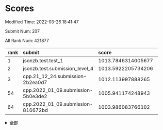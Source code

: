 # Scores

Modified Time: 2022-03-26 18:41:47

Submit Num: 207

All Rank Num: 421877

| rank |               submit               |       score        |       sigma        | pk_num |
| :--- | :--------------------------------- | :----------------- | :----------------- | :----- |
| 1    | jsonzb.test.test_1                 | 1013.7846314005677 | 0.8460938552538794 | 8154   |
| 2    | jsonzb.test.submission_level_4     | 1013.5922205734206 | 0.8276831167332582 | 8153   |
| 3    | cpp.21_12_24.submission-2b2ea0d7   | 1012.113997888265  | 0.7880181493551387 | 8155   |
| 54   | cpp.2022_01_09.submission-5b0e3de2 | 1005.941174248943  | 0.7105028239277994 | 8147   |
| 64   | cpp.2022_01_09.submission-816672bd | 1003.986083766102  | 0.7200782677209964 | 8151   |


<details>
<summary>全部</summary>

| rank |                 submit                 |       score        |       sigma        | pk_num |
| :--- | :------------------------------------- | :----------------- | :----------------- | :----- |
| 1    | jsonzb.test.test_1                     | 1013.7846314005677 | 0.8460938552538794 | 8154   |
| 2    | jsonzb.test.submission_level_4         | 1013.5922205734206 | 0.8276831167332582 | 8153   |
| 3    | cpp.21_12_24.submission-2b2ea0d7       | 1012.113997888265  | 0.7880181493551387 | 8155   |
| 4    | gobigger.level_3.submission_level_3_11 | 1011.8291835036813 | 0.7815520717790894 | 8154   |
| 5    | gobigger.level_3.submission_level_3_2  | 1011.8113272469496 | 0.7833664872203079 | 8149   |
| 6    | gobigger.level_3.submission_level_3_48 | 1011.7810052894151 | 0.7835146957123038 | 8153   |
| 7    | gobigger.level_3.submission_level_3_5  | 1011.561414942238  | 0.7696699248490645 | 8151   |
| 8    | gobigger.level_3.submission_level_3_30 | 1011.2808322692607 | 0.7788368322400515 | 8150   |
| 9    | gobigger.level_3.submission_level_3_18 | 1011.1077185792462 | 0.7606124598420329 | 8151   |
| 10   | gobigger.level_3.submission_level_3_23 | 1010.945589678872  | 0.745479946491233  | 8153   |
| 11   | gobigger.level_3.submission_level_3_29 | 1010.873160981988  | 0.7760921450881922 | 8154   |
| 12   | gobigger.level_3.submission_level_3_16 | 1010.8466896657835 | 0.7680612822019273 | 8153   |
| 13   | gobigger.level_3.submission_level_3_19 | 1010.7701829219856 | 0.7730850997369193 | 8151   |
| 14   | gobigger.level_3.submission_level_3_44 | 1010.5732047024388 | 0.7559498878654085 | 8153   |
| 15   | gobigger.level_3.submission_level_3_6  | 1010.4368691389813 | 0.7465447230596959 | 8156   |
| 16   | gobigger.level_3.submission_level_3_14 | 1010.4354484606852 | 0.7602241892440206 | 8151   |
| 17   | gobigger.level_3.submission_level_3_7  | 1010.4224554382919 | 0.7720746164475502 | 8157   |
| 18   | gobigger.level_3.submission_level_3_43 | 1010.3421508417678 | 0.7579083528916482 | 8155   |
| 19   | gobigger.level_3.submission_level_3_25 | 1010.2941237248639 | 0.7686502839031142 | 8149   |
| 20   | gobigger.level_3.submission_level_3_0  | 1010.2880609366699 | 0.7547911776413501 | 8150   |
| 21   | gobigger.level_3.submission_level_3_3  | 1010.2738276966012 | 0.7638121509208039 | 8152   |
| 22   | gobigger.level_3.submission_level_3_13 | 1010.1622873064382 | 0.7575064900901841 | 8151   |
| 23   | gobigger.level_3.submission_level_3_31 | 1010.1257120805552 | 0.7539293955590156 | 8151   |
| 24   | gobigger.level_3.submission_level_3_38 | 1010.0201206919713 | 0.7767902382270375 | 8151   |
| 25   | gobigger.level_3.submission_level_3_12 | 1010.0133992801415 | 0.7757808029104587 | 8150   |
| 26   | gobigger.level_3.submission_level_3_26 | 1009.9941494825199 | 0.74467217635479   | 8148   |
| 27   | gobigger.level_3.submission_level_3_49 | 1009.9780941316491 | 0.7775257952813438 | 8155   |
| 28   | gobigger.level_3.submission_level_3_4  | 1009.9414842601507 | 0.767523228547764  | 8149   |
| 29   | gobigger.level_3.submission_level_3_27 | 1009.9242682072173 | 0.7492956582201538 | 8152   |
| 30   | gobigger.level_3.submission_level_3_35 | 1009.8276153349263 | 0.7398829008810717 | 8155   |
| 31   | gobigger.level_3.submission_level_3_46 | 1009.8021748289792 | 0.7831737080717888 | 8152   |
| 32   | gobigger.level_3.submission_level_3_39 | 1009.7888293432618 | 0.7542691425159939 | 8152   |
| 33   | gobigger.level_3.submission_level_3_20 | 1009.7371478355602 | 0.7314066721861163 | 8152   |
| 34   | gobigger.level_3.submission_level_3_21 | 1009.727106149839  | 0.7322253825206398 | 8154   |
| 35   | gobigger.level_3.submission_level_3_40 | 1009.631594313128  | 0.7393282178309865 | 8155   |
| 36   | gobigger.level_3.submission_level_3_37 | 1009.5855026756077 | 0.7575561217836525 | 8152   |
| 37   | gobigger.level_3.submission_level_3_41 | 1009.4697482871919 | 0.7516732333158751 | 8150   |
| 38   | gobigger.level_3.submission_level_3_42 | 1009.4569155482712 | 0.7643937432591376 | 8151   |
| 39   | gobigger.level_3.submission_level_3_15 | 1009.301862482645  | 0.7542327728640471 | 8147   |
| 40   | gobigger.level_3.submission_level_3_36 | 1009.1361977459894 | 0.7486467205096966 | 8153   |
| 41   | gobigger.level_3.submission_level_3_17 | 1009.1314329585825 | 0.7438844468466338 | 8149   |
| 42   | gobigger.level_3.submission_level_3_24 | 1009.0551144546814 | 0.7464910338859292 | 8160   |
| 43   | gobigger.level_3.submission_level_3_33 | 1009.0416519158848 | 0.7571753723515197 | 8152   |
| 44   | gobigger.level_3.submission_level_3_22 | 1009.0400945283424 | 0.7462573069462272 | 8153   |
| 45   | gobigger.level_3.submission_level_3_9  | 1008.9594258967335 | 0.7575888338627732 | 8152   |
| 46   | gobigger.level_3.submission_level_3_1  | 1008.9413166149764 | 0.7632738468533822 | 8151   |
| 47   | gobigger.level_3.submission_level_3_10 | 1008.9064445878017 | 0.7430207297861365 | 8151   |
| 48   | gobigger.level_3.submission_level_3_32 | 1008.8773755115391 | 0.7661001177293111 | 8148   |
| 49   | gobigger.level_3.submission_level_3_47 | 1008.779769732753  | 0.7646903152964138 | 8147   |
| 50   | gobigger.level_3.submission_level_3_8  | 1008.7335185591752 | 0.7544575804822947 | 8151   |
| 51   | gobigger.level_3.submission_level_3_34 | 1008.4475025681628 | 0.7499128554160843 | 8151   |
| 52   | gobigger.level_3.submission_level_3_45 | 1008.0719040988164 | 0.7400760786623112 | 8151   |
| 53   | gobigger.level_3.submission_level_3_28 | 1007.5047722426792 | 0.7284939358493484 | 8151   |
| 54   | cpp.2022_01_09.submission-5b0e3de2     | 1005.941174248943  | 0.7105028239277994 | 8147   |
| 55   | gobigger.level_1.submission_level_1_27 | 1004.9575047350924 | 0.7190141963941876 | 8154   |
| 56   | gobigger.level_1.submission_level_1_7  | 1004.7155281008272 | 0.7264671564955675 | 8152   |
| 57   | gobigger.level_1.submission_level_1_14 | 1004.5324465366592 | 0.722359492188103  | 8157   |
| 58   | gobigger.level_1.submission_level_1_34 | 1004.4386530097141 | 0.7152032190346798 | 8151   |
| 59   | gobigger.level_1.submission_level_1_1  | 1004.348702705267  | 0.7194306800195339 | 8154   |
| 60   | gobigger.level_1.submission_level_1_41 | 1004.2754367253822 | 0.7127473954087807 | 8152   |
| 61   | gobigger.level_1.submission_level_1_33 | 1004.0814297894539 | 0.7198808944922095 | 8153   |
| 62   | gobigger.level_1.submission_level_1_2  | 1004.0297968897253 | 0.7117763042568519 | 8149   |
| 63   | gobigger.level_1.submission_level_1_47 | 1004.0217643988459 | 0.714122776511033  | 8154   |
| 64   | cpp.2022_01_09.submission-816672bd     | 1003.986083766102  | 0.7200782677209964 | 8151   |
| 65   | gobigger.level_1.submission_level_1_3  | 1003.9726017649301 | 0.7189270066484431 | 8152   |
| 66   | gobigger.level_1.submission_level_1_28 | 1003.9723303604816 | 0.710906001621327  | 8151   |
| 67   | gobigger.level_1.submission_level_1_5  | 1003.9529760802251 | 0.7170851214610067 | 8152   |
| 68   | gobigger.level_1.submission_level_1_40 | 1003.8275280862593 | 0.7076089435507877 | 8151   |
| 69   | gobigger.level_1.submission_level_1_32 | 1003.7885582025314 | 0.7040904658391101 | 8155   |
| 70   | gobigger.level_1.submission_level_1_23 | 1003.718328389177  | 0.7216256040346899 | 8154   |
| 71   | gobigger.level_1.submission_level_1_30 | 1003.6945302013959 | 0.7085324923663493 | 8153   |
| 72   | gobigger.level_1.submission_level_1_35 | 1003.6315961590873 | 0.7159285110448332 | 8154   |
| 73   | gobigger.level_1.submission_level_1_16 | 1003.6167789746352 | 0.7133472157546753 | 8149   |
| 74   | gobigger.level_1.submission_level_1_38 | 1003.5790239546565 | 0.7253755415397594 | 8151   |
| 75   | gobigger.level_1.submission_level_1_20 | 1003.5580679809302 | 0.7292428644149246 | 8156   |
| 76   | gobigger.level_1.submission_level_1_8  | 1003.5394801082745 | 0.7252567876040973 | 8152   |
| 77   | gobigger.level_1.submission_level_1_43 | 1003.5286705422039 | 0.7192109152371573 | 8153   |
| 78   | gobigger.level_1.submission_level_1_15 | 1003.5055544433112 | 0.7115720569506627 | 8160   |
| 79   | gobigger.level_1.submission_level_1_48 | 1003.4859205378332 | 0.7262204324786996 | 8145   |
| 80   | gobigger.level_1.submission_level_1_18 | 1003.4650559145363 | 0.7193848146641292 | 8153   |
| 81   | gobigger.level_1.submission_level_1_29 | 1003.4632199214437 | 0.716017034036772  | 8152   |
| 82   | gobigger.level_1.submission_level_1_39 | 1003.4607375881109 | 0.7082871035593259 | 8147   |
| 83   | gobigger.level_1.submission_level_1_26 | 1003.454194417068  | 0.7167656017525408 | 8153   |
| 84   | gobigger.level_1.submission_level_1_49 | 1003.3548786565402 | 0.7202464702689605 | 8151   |
| 85   | gobigger.level_1.submission_level_1_9  | 1003.29909421961   | 0.7130088198103539 | 8153   |
| 86   | gobigger.level_1.submission_level_1_46 | 1003.2754381569674 | 0.7132899385477003 | 8152   |
| 87   | gobigger.level_1.submission_level_1_17 | 1003.2248454987351 | 0.7083125613442167 | 8148   |
| 88   | gobigger.level_1.submission_level_1_13 | 1003.1567170152067 | 0.7243464223193673 | 8151   |
| 89   | gobigger.level_1.submission_level_1_22 | 1002.9490228795793 | 0.7101295497234937 | 8148   |
| 90   | gobigger.level_1.submission_level_1_37 | 1002.897508864129  | 0.7163871643246215 | 8153   |
| 91   | gobigger.level_1.submission_level_1_10 | 1002.8840975339849 | 0.7169530153512699 | 8157   |
| 92   | gobigger.level_1.submission_level_1_11 | 1002.8599991655002 | 0.718888658361308  | 8151   |
| 93   | gobigger.level_1.submission_level_1_19 | 1002.8574449271968 | 0.7207494704294644 | 8148   |
| 94   | gobigger.level_1.submission_level_1_0  | 1002.8457231132313 | 0.7016736600497318 | 8156   |
| 95   | gobigger.level_1.submission_level_1_45 | 1002.7874374679017 | 0.7167987523031768 | 8151   |
| 96   | gobigger.level_1.submission_level_1_4  | 1002.6025256726407 | 0.7149018616196725 | 8156   |
| 97   | gobigger.level_1.submission_level_1_24 | 1002.3746783972191 | 0.7067226301682722 | 8154   |
| 98   | gobigger.level_1.submission_level_1_42 | 1002.3176258208659 | 0.7093652913502437 | 8153   |
| 99   | gobigger.level_1.submission_level_1_25 | 1002.3161990876129 | 0.6949792494305451 | 8151   |
| 100  | gobigger.level_1.submission_level_1_36 | 1002.2717300429246 | 0.7175258440096765 | 8146   |
| 101  | gobigger.level_1.submission_level_1_21 | 1002.1806231067329 | 0.7134720539424819 | 8150   |
| 102  | gobigger.level_1.submission_level_1_44 | 1002.0948972608089 | 0.7150790860324766 | 8152   |
| 103  | gobigger.level_1.submission_level_1_6  | 1001.8939713444662 | 0.7067629606400812 | 8158   |
| 104  | gobigger.level_1.submission_level_1_12 | 1001.8583546026797 | 0.7150977552909469 | 8151   |
| 105  | gobigger.level_1.submission_level_1_31 | 1001.442488068689  | 0.7186059944072254 | 8146   |
| 106  | gobigger.random.submission_random_28   | 997.4789839374472  | 0.7010813318999204 | 8153   |
| 107  | gobigger.random.submission_random_19   | 997.3978106298559  | 0.7125610900872926 | 8156   |
| 108  | gobigger.random.submission_random_27   | 997.3431659256796  | 0.7043952429316297 | 8149   |
| 109  | gobigger.random.submission_random_24   | 997.1590308277295  | 0.704410691316503  | 8150   |
| 110  | gobigger.random.submission_random_20   | 997.0440721208898  | 0.6976371067864854 | 8147   |
| 111  | gobigger.random.submission_random_30   | 997.0327530270245  | 0.7118751481412864 | 8151   |
| 112  | gobigger.random.submission_random_10   | 996.8000154261389  | 0.7026583407498215 | 8149   |
| 113  | gobigger.random.submission_random_26   | 996.6371730094718  | 0.7066098581779098 | 8154   |
| 114  | gobigger.random.submission_random_35   | 996.5532312760463  | 0.7067738469295013 | 8145   |
| 115  | gobigger.random.submission_random_33   | 996.5133630770024  | 0.7025126784282405 | 8150   |
| 116  | gobigger.random.submission_random_36   | 996.5090289724028  | 0.7134523074026787 | 8154   |
| 117  | gobigger.random.submission_random_41   | 996.491789835571   | 0.69911615346901   | 8149   |
| 118  | gobigger.random.submission_random_21   | 996.4656939959565  | 0.6991549027958105 | 8151   |
| 119  | gobigger.random.submission_random_45   | 996.4278736001729  | 0.7120119125595505 | 8156   |
| 120  | gobigger.random.submission_random_43   | 996.3919532555619  | 0.7061676296622601 | 8156   |
| 121  | gobigger.random.submission_random_15   | 996.3794929069686  | 0.7074482032175574 | 8157   |
| 122  | gobigger.random.submission_random_0    | 996.3637471568127  | 0.7134321012769254 | 8152   |
| 123  | gobigger.random.submission_random_44   | 996.3510706082618  | 0.7057605386079858 | 8154   |
| 124  | gobigger.random.submission_random_16   | 996.3395230953234  | 0.7053533084560821 | 8154   |
| 125  | gobigger.random.submission_random_2    | 996.2647488105258  | 0.7238670226653661 | 8154   |
| 126  | gobigger.random.submission_random_11   | 996.1645718109396  | 0.7151864111561312 | 8154   |
| 127  | gobigger.random.submission_random_5    | 996.1107772486299  | 0.7159458348126948 | 8148   |
| 128  | gobigger.random.submission_random_6    | 996.0771564151     | 0.7159774140999595 | 8156   |
| 129  | gobigger.random.submission_random_38   | 996.0534262641219  | 0.712889293415039  | 8155   |
| 130  | gobigger.random.submission_random_25   | 996.046327279139   | 0.7036078390167864 | 8152   |
| 131  | gobigger.random.submission_random_47   | 995.9667402970992  | 0.7219901395479975 | 8151   |
| 132  | gobigger.random.submission_random_7    | 995.8565020006168  | 0.7135720202695348 | 8155   |
| 133  | gobigger.random.submission_random_14   | 995.8267432420379  | 0.7028984730546727 | 8153   |
| 134  | gobigger.random.submission_random_37   | 995.7343592508779  | 0.7019561456544369 | 8151   |
| 135  | gobigger.random.submission_random_29   | 995.7011675494305  | 0.7089319740300996 | 8153   |
| 136  | gobigger.random.submission_random_3    | 995.6331443226985  | 0.7059491484169742 | 8149   |
| 137  | gobigger.random.submission_random_13   | 995.4860279864037  | 0.6971307897861577 | 8160   |
| 138  | gobigger.random.submission_random_23   | 995.4624887845093  | 0.7063833197099949 | 8154   |
| 139  | gobigger.random.submission_random_22   | 995.4549659748983  | 0.7102080287353029 | 8149   |
| 140  | gobigger.random.submission_random_46   | 995.4223521854245  | 0.7232934214890331 | 8149   |
| 141  | gobigger.random.submission_random_40   | 995.3209320452619  | 0.7239447603377863 | 8152   |
| 142  | gobigger.random.submission_random_31   | 995.2075843845275  | 0.713645909776196  | 8151   |
| 143  | gobigger.random.submission_random_1    | 995.1579031011826  | 0.7075364363838581 | 8150   |
| 144  | gobigger.random.submission_random_12   | 995.1269330836169  | 0.7112695829615072 | 8154   |
| 145  | gobigger.random.submission_random_4    | 995.1231355334911  | 0.7126527840020054 | 8155   |
| 146  | gobigger.random.submission_random_32   | 995.062259145205   | 0.710017478980517  | 8152   |
| 147  | gobigger.random.submission_random_18   | 995.0527627474153  | 0.7127297450760981 | 8158   |
| 148  | gobigger.random.submission_random_48   | 995.0478680612664  | 0.7045683531413619 | 8156   |
| 149  | gobigger.random.submission_random_42   | 995.0034471769903  | 0.7366906178278608 | 8148   |
| 150  | gobigger.random.submission_random_17   | 994.9754397517854  | 0.7046370486207939 | 8154   |
| 151  | gobigger.random.submission_random_34   | 994.8566567994551  | 0.7143890158564994 | 8147   |
| 152  | gobigger.random.submission_random_8    | 994.8309021216298  | 0.7125628025875308 | 8152   |
| 153  | gobigger.random.submission_random_39   | 994.8262042457577  | 0.7117312413876049 | 8157   |
| 154  | gobigger.random.submission_random_9    | 994.6452178767669  | 0.7074339367206968 | 8149   |
| 155  | gobigger.random.submission_random_49   | 994.1330417671409  | 0.7244550331017438 | 8152   |
| 156  | gobigger.level_2.submission_level_2_1  | 993.9862528964042  | 0.7340593557832934 | 8158   |
| 157  | gobigger.level_2.submission_level_2_22 | 993.8448282576658  | 0.7245260866278077 | 8159   |
| 158  | gobigger.level_2.submission_level_2_38 | 993.6649264537554  | 0.7311283407998299 | 8149   |
| 159  | gobigger.level_2.submission_level_2_37 | 993.6559272027826  | 0.741921918075862  | 8148   |
| 160  | gobigger.level_2.submission_level_2_10 | 993.6054422195415  | 0.7216045465288974 | 8154   |
| 161  | gobigger.level_2.submission_level_2_29 | 993.5624363046559  | 0.7238327903132543 | 8157   |
| 162  | gobigger.level_2.submission_level_2_43 | 993.4898208054942  | 0.7374247807559979 | 8156   |
| 163  | gobigger.level_2.submission_level_2_41 | 993.4319492263882  | 0.7463472047690142 | 8153   |
| 164  | gobigger.level_2.submission_level_2_36 | 993.3788421130326  | 0.7203268403976585 | 8147   |
| 165  | gobigger.level_2.submission_level_2_5  | 993.0695274163975  | 0.7435006723391827 | 8154   |
| 166  | gobigger.level_2.submission_level_2_18 | 993.0222481350709  | 0.7354386611410186 | 8153   |
| 167  | gobigger.level_2.submission_level_2_4  | 992.9754636198237  | 0.7467706757575101 | 8151   |
| 168  | gobigger.level_2.submission_level_2_6  | 992.9110989164925  | 0.7188330574917915 | 8155   |
| 169  | gobigger.level_2.submission_level_2_30 | 992.8439574447416  | 0.7386023485941232 | 8153   |
| 170  | gobigger.level_2.submission_level_2_47 | 992.8420188045628  | 0.7307397701936124 | 8156   |
| 171  | gobigger.level_2.submission_level_2_23 | 992.83249935819    | 0.7475735630740847 | 8154   |
| 172  | gobigger.level_2.submission_level_2_42 | 992.8082228742413  | 0.7260264340421381 | 8148   |
| 173  | gobigger.level_2.submission_level_2_17 | 992.6930826685891  | 0.753123320357592  | 8153   |
| 174  | gobigger.level_2.submission_level_2_26 | 992.6645704529435  | 0.7329758673114132 | 8155   |
| 175  | gobigger.level_2.submission_level_2_28 | 992.6040426869405  | 0.7472830909878004 | 8156   |
| 176  | gobigger.level_2.submission_level_2_0  | 992.5928562824464  | 0.7368755805885921 | 8150   |
| 177  | gobigger.level_2.submission_level_2_13 | 992.4284334313348  | 0.7469887156205592 | 8146   |
| 178  | gobigger.level_2.submission_level_2_35 | 992.4006779321338  | 0.7235607200946197 | 8149   |
| 179  | gobigger.level_2.submission_level_2_19 | 992.3803269383424  | 0.7344908024205856 | 8151   |
| 180  | gobigger.level_2.submission_level_2_34 | 992.3583804359429  | 0.7498261310207771 | 8152   |
| 181  | gobigger.level_2.submission_level_2_8  | 992.3101565232818  | 0.7632754136160302 | 8150   |
| 182  | gobigger.level_2.submission_level_2_15 | 992.2879155387998  | 0.7344191604379038 | 8151   |
| 183  | gobigger.level_2.submission_level_2_32 | 992.1869870494193  | 0.7334818460342398 | 8154   |
| 184  | gobigger.level_2.submission_level_2_45 | 992.1236554818989  | 0.7429443882903938 | 8148   |
| 185  | gobigger.level_2.submission_level_2_24 | 992.0795794542796  | 0.741533315186939  | 8153   |
| 186  | gobigger.level_2.submission_level_2_12 | 992.0655227049327  | 0.7406940923035432 | 8158   |
| 187  | gobigger.level_2.submission_level_2_31 | 992.0650273074391  | 0.7392910950892031 | 8151   |
| 188  | gobigger.level_2.submission_level_2_46 | 991.8805783538443  | 0.7534536058407364 | 8151   |
| 189  | gobigger.level_2.submission_level_2_27 | 991.7656651869177  | 0.7503542925373594 | 8153   |
| 190  | gobigger.level_2.submission_level_2_9  | 991.6681264939738  | 0.7444615406505889 | 8155   |
| 191  | gobigger.level_2.submission_level_2_11 | 991.659618754999   | 0.7602928425612446 | 8155   |
| 192  | gobigger.level_2.submission_level_2_40 | 991.6433452940818  | 0.7411202443217547 | 8152   |
| 193  | gobigger.level_2.submission_level_2_49 | 991.6235528813983  | 0.7409935244960909 | 8154   |
| 194  | gobigger.level_2.submission_level_2_7  | 991.5444321282288  | 0.7451121832569635 | 8152   |
| 195  | gobigger.level_2.submission_level_2_48 | 991.5109025087137  | 0.7517171665417954 | 8150   |
| 196  | gobigger.level_2.submission_level_2_39 | 991.2457974138604  | 0.7573991575181547 | 8153   |
| 197  | gobigger.level_2.submission_level_2_2  | 991.1936697827692  | 0.7612161492405612 | 8154   |
| 198  | gobigger.level_2.submission_level_2_21 | 991.0650478698924  | 0.7454812354416299 | 8154   |
| 199  | gobigger.level_2.submission_level_2_44 | 991.0476401835211  | 0.7397455251974088 | 8154   |
| 200  | gobigger.level_2.submission_level_2_14 | 991.0262304404968  | 0.7517566411563046 | 8155   |
| 201  | gobigger.level_2.submission_level_2_20 | 990.9074785373363  | 0.7555769099794045 | 8150   |
| 202  | gobigger.level_2.submission_level_2_3  | 990.8217112510388  | 0.7444105349543418 | 8155   |
| 203  | gobigger.level_2.submission_level_2_25 | 990.7287506844419  | 0.7614102810630451 | 8152   |
| 204  | gobigger.level_2.submission_level_2_16 | 990.6111188336363  | 0.789164787528242  | 8154   |
| 205  | gobigger.level_2.submission_level_2_33 | 990.001830764727   | 0.7777238427316701 | 8153   |
| 206  | gobigger.none.submission_none_0        | 977.1003500528127  | 1.3618082010283905 | 8152   |
| 207  | gobigger.none.submission_none_1        | 976.7642635362075  | 1.4923891339975734 | 8150   |

</details>